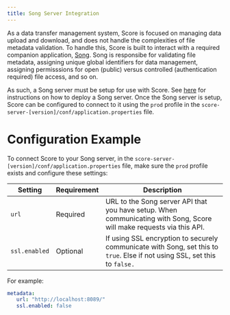 ```yaml
---
title: Song Server Integration
---
```


As a data transfer management system, Score is focused on managing data upload and download, and does not handle the complexities of file metadata validation. To handle this, Score is built to interact with a required companion application, [Song](/documentation/song).  Song is responsibe for validating file metadata, assigning unique global identifiers for data management, assigning permisssions for open (public) versus controlled (authentication required) file access, and so on.

As such, a Song server must be setup for use with Score.  See [here](/documentation/song/installation/installation/) for instructions on how to deploy a Song server.  Once the Song server is setup, Score can be configured to connect to it using the `prod` profile in the `score-server-[version]/conf/application.properties` file.

# Configuration Example

To connect Score to your Song server, in the `score-server-[version]/conf/application.properties` file, make sure the `prod` profile exists and configure these settings:

| Setting | Requirement | Description |
|---------|-------------|-------------|
| `url` | Required | URL to the Song server API that you have setup. When communicating with Song, Score will make requests via this API. |
| `ssl.enabled` | Optional | If using SSL encryption to securely communicate with Song, set this to `true`.  Else if not using SSL, set this to `false.` |

For example:

```yaml
metadata:
   url: "http://localhost:8089/"
   ssl.enabled: false
```